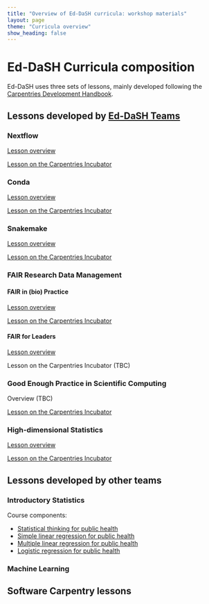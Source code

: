 ```yaml
---
title: "Overview of Ed-DaSH curricula: workshop materials"
layout: page
theme: "Curricula overview"
show_heading: false
---  
```


# Ed-DaSH Curricula composition
Ed-DaSH uses three sets of lessons, mainly developed following the [Carpentries Development Handbook](https://cdh.carpentries.org/).

## Lessons developed by [Ed-DaSH Teams](/ed_dash_team.md)

### Nextflow
[Lesson overview](ed-dash_lessons/nextflow.md)

[Lesson on the Carpentries Incubator](https://carpentries-incubator.github.io/workflows-nextflow/)

### Conda
[Lesson overview](ed-dash_lessons/conda.md)

[Lesson on the Carpentries Incubator](https://carpentries-incubator.github.io/introduction-to-conda-for-data-scientists/)

### Snakemake
[Lesson overview](ed-dash_lessons/snakemake.md)

[Lesson on the Carpentries Incubator](https://carpentries-incubator.github.io/snakemake-novice-bioinformatics/)

### FAIR Research Data Management
#### FAIR in (bio) Practice
[Lesson overview](ed-dash_lessons/FAIR-practice.md)

[Lesson on the Carpentries Incubator](https://carpentries-incubator.github.io/fair-bio-practice/)

#### FAIR for Leaders
[Lesson overview](ed-dash_lessons/FAIR-leaders.md)

Lesson on the Carpentries Incubator (TBC)

### Good Enough Practice in Scientific Computing
Overview (TBC)

[Lesson on the Carpentries Incubator](https://carpentries-incubator.github.io/good-enough-practices)

### High-dimensional Statistics

[Lesson overview](ed-dash_lessons/high-dimensional-stats.md)

[Lesson on the Carpentries Incubator](https://carpentries-incubator.github.io/high-dimensional-stats-r)


## Lessons developed by other teams

### Introductory Statistics

Course components:
- [Statistical thinking for public health](https://carpentries-incubator.github.io/statistical-thinking-public-health)
- [Simple linear regression for public health](https://carpentries-incubator.github.io/simple-linear-regression-public-health/)
- [Multiple linear regression for public health](https://carpentries-incubator.github.io/multiple-linear-regression-public-health/)
- [Logistic regression for public health](https://carpentries-incubator.github.io/logistic-regression-public-health/)

### Machine Learning

## Software Carpentry lessons



